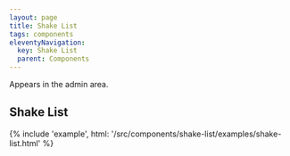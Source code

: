 ```yaml
---
layout: page
title: Shake List
tags: components
eleventyNavigation:
  key: Shake List
  parent: Components
---
```


Appears in the admin area.

## Shake List

{% include 'example', html: '/src/components/shake-list/examples/shake-list.html' %}
